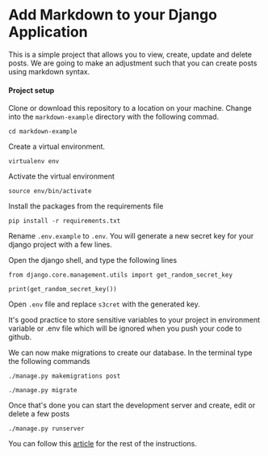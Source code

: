 # Add Markdown to your Django Application
This is a simple project that allows you to view, create, update and delete posts. We are going to make an adjustment such that you can create posts using markdown syntax. 

#### Project setup
Clone or download this repository to a location on your machine. Change into the `markdown-example` directory with the following commad.

```
cd markdown-example
```

Create a virtual environment.

```
virtualenv env
```

Activate the virtual environment

```
source env/bin/activate
```

Install the packages from the requirements file

```
pip install -r requirements.txt
```

Rename `.env.example` to `.env`. You will generate a new secret key for your django project with a few lines.

Open the django shell, and type the following lines

```
from django.core.management.utils import get_random_secret_key

print(get_random_secret_key())
```
Open `.env` file and replace `s3cret` with the generated key. 

It's good practice to store sensitive variables to your project in environment variable or .env file which will be ignored when you push your code to github.

We can now make migrations to create our database. In the terminal type the following commands

```
./manage.py makemigrations post

./manage.py migrate
```

Once that's done you can start the development server and create, edit or delete a few posts

```
./manage.py runserver
```

You can follow this [article](http//goog.com) for the rest of the instructions.